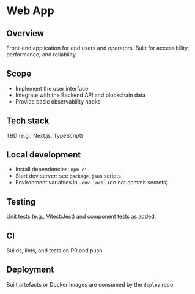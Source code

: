 # Web App

## Overview
Front-end application for end users and operators. Built for accessibility, performance, and reliability.

## Scope
- Implement the user interface
- Integrate with the Backend API and blockchain data
- Provide basic observability hooks

## Tech stack
TBD (e.g., Next.js, TypeScript)

## Local development
- Install dependencies: `npm ci`
- Start dev server: see `package.json` scripts
- Environment variables in `.env.local` (do not commit secrets)

## Testing
Unit tests (e.g., Vitest/Jest) and component tests as added.

## CI
Builds, lints, and tests on PR and push.

## Deployment
Built artefacts or Docker images are consumed by the `deploy` repo.
